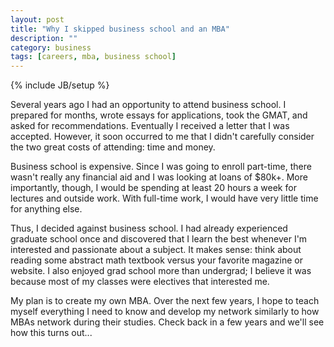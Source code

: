 ```yaml
---
layout: post
title: "Why I skipped business school and an MBA"
description: ""
category: business
tags: [careers, mba, business school]
---
```

{% include JB/setup %}

Several years ago I had an opportunity to attend business school.
I prepared for months, wrote essays for applications, took the GMAT, and 
asked for recommendations. Eventually I received a letter that I was accepted. 
However, it soon occurred to me that I didn't carefully consider
the two great costs of attending: time and money.

Business school is expensive. Since I was going to enroll part-time, there
wasn't really any financial aid and I was looking at loans of $80k+. More 
importantly, though, I would be spending at least 20
hours a week for lectures and outside work. With full-time work, I 
would have very little time for anything else. 

Thus, I decided against business school. I had already experienced
graduate school once and discovered that I learn the best whenever
I'm interested and passionate about a subject. It makes sense: think about
reading some abstract math textbook versus your favorite magazine or website.
I also enjoyed grad school more than undergrad; I believe it was
because most of my classes were electives that interested me.

My plan is to create my own MBA. Over the next few years, I hope to teach myself
everything I need to know and develop my network similarly to how MBAs network
during their studies. Check back in a few years and we'll see how this turns out...